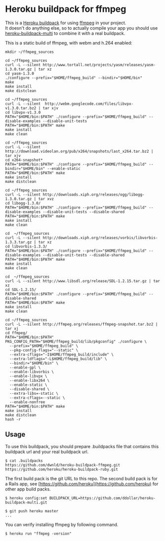 Heroku buildpack for ffmpeg
=======================

This is a [Heroku buildpack](http://devcenter.heroku.com/articles/buildpacks) for using [ffmpeg](http://www.ffmpeg.org/) in your project.  
It doesn't do anything else, so to actually compile your app you should use [heroku-buildpack-multi](https://github.com/ddollar/heroku-buildpack-multi) to combine it with a real buildpack.

This is a static build of ffmpeg, with webm and h.264 enabled:

    mkdir ~/ffmpeg_sources
    
    cd ~/ffmpeg_sources
    curl -L --silent http://www.tortall.net/projects/yasm/releases/yasm-1.3.0.tar.gz | tar xz
    cd yasm-1.3.0
    ./configure --prefix="$HOME/ffmpeg_build" --bindir="$HOME/bin"
    make
    make install
    make distclean
    
    cd ~/ffmpeg_sources
    curl -L --silent  http://webm.googlecode.com/files/libvpx-v1.3.0.tar.bz2 | tar xjv
    cd libvpx-v1.3.0
    PATH="$HOME/bin:$PATH" ./configure --prefix="$HOME/ffmpeg_build" --disable-examples --disable-unit-tests
    PATH="$HOME/bin:$PATH" make
    make install
    make clean

    cd ~/ffmpeg_sources
    curl -L --silent http://download.videolan.org/pub/x264/snapshots/last_x264.tar.bz2 | tar xjv
    cd x264-snapshot*
    PATH="$HOME/bin:$PATH" ./configure --prefix="$HOME/ffmpeg_build" --bindir="$HOME/bin" --enable-static
    PATH="$HOME/bin:$PATH" make
    make install
    make distclean
    
    cd ~/ffmpeg_sources
    curl -L --silent http://downloads.xiph.org/releases/ogg/libogg-1.3.0.tar.gz | tar xvz
    cd libogg-1.3.0/
    PATH="$HOME/bin:$PATH" ./configure --prefix="$HOME/ffmpeg_build" --disable-examples --disable-unit-tests --disable-shared
    PATH="$HOME/bin:$PATH" make
    make install
    make clean
    
    cd  ~/ffmpeg_sources
    curl -L --silent http://downloads.xiph.org/releases/vorbis/libvorbis-1.3.3.tar.gz | tar xz
    cd libvorbis-1.3.3/
    PATH="$HOME/bin:$PATH" ./configure --prefix="$HOME/ffmpeg_build" --disable-examples --disable-unit-tests --disable-shared
    PATH="$HOME/bin:$PATH" make
    make install
    make clean
    
    cd  ~/ffmpeg_sources
    curl -L --silent http://www.libsdl.org/release/SDL-1.2.15.tar.gz | tar xz
    cd SDL-1.2.15/
    PATH="$HOME/bin:$PATH" ./configure --prefix="$HOME/ffmpeg_build" --disable-shared
    PATH="$HOME/bin:$PATH" make
    make install
    make clean
    
    cd ~/ffmpeg_sources
    curl -L --silent http://ffmpeg.org/releases/ffmpeg-snapshot.tar.bz2 | tar xj
    cd ffmpeg/
    PATH="$HOME/bin:$PATH" PKG_CONFIG_PATH="$HOME/ffmpeg_build/lib/pkgconfig" ./configure \
      --prefix="$HOME/ffmpeg_build" \
      --pkg-config-flags="--static" \
      --extra-cflags="-I$HOME/ffmpeg_build/include" \
      --extra-ldflags="-L$HOME/ffmpeg_build/lib" \
      --bindir="$HOME/bin" \
      --enable-gpl \
      --enable-libvorbis \
      --enable-libvpx \
      --enable-libx264 \
      --enable-static \
      --disable-shared \
      --extra-libs=-static \
      --extra-cflags=--static \
      --enable-nonfree
    PATH="$HOME/bin:$PATH" make
    make install
    make distclean
    hash -r

Usage
-----
To use this buildpack, you should prepare .buildpacks file that contains this buildpack url and your real buildpack url.  

    $ cat .buildpacks
    https://github.com/dwnld/heroku-buildpack-ffmpeg.git
    https://github.com/heroku/heroku-buildpack-ruby.git 

The first build pack is the git URL to this repo.
The second build pack is for a Rails app, see [https://github.com/heroku](https://github.com/heroku) for other app build packs.
    
    $ heroku config:set BUILDPACK_URL=https://github.com/ddollar/heroku-buildpack-multi.git

    $ git push heroku master
    ...

You can verify installing ffmpeg by following command.

    $ heroku run "ffmpeg -version"
